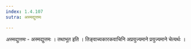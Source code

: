 ```yaml
---
index: 1.4.107
sutra: अस्मद्युत्तमः

---
```

_अस्मद्युत्तमः_ - अस्मद्युत्तमः । तथाभूत इति । तिङ्वाच्यकारकवाचिनि अप्रयुज्यमाने प्रयुज्यमाने चेत्यर्थः । 